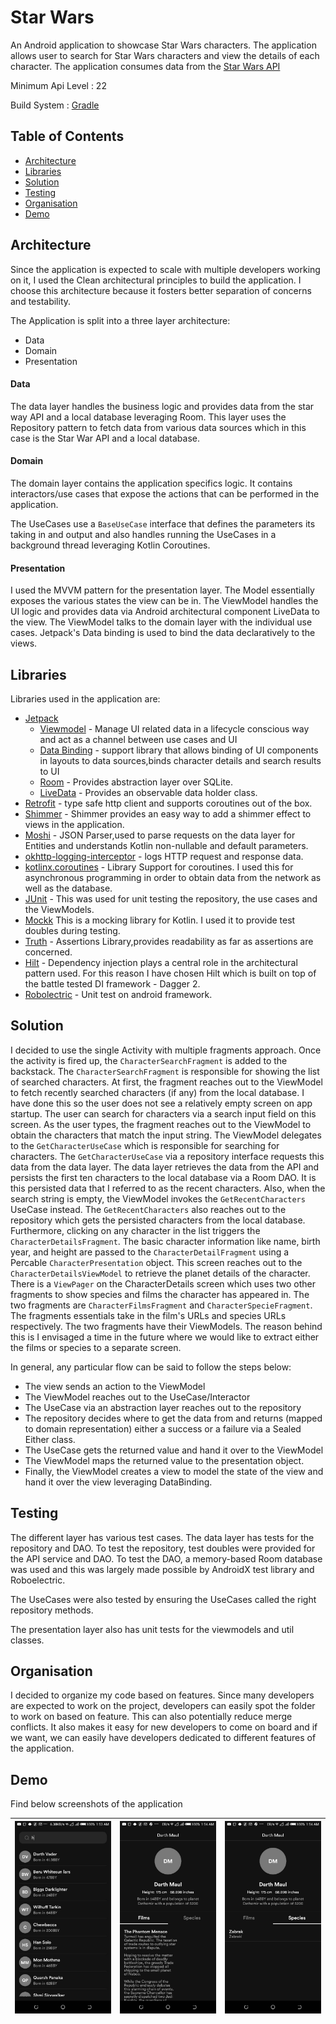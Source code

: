 
# Star Wars

An Android application to showcase Star Wars characters. The application allows user to search
for Star Wars characters and view the details of each character. The application consumes
data from the [Star Wars API](https://starwar.dev/)

Minimum Api Level : 22

Build System : [Gradle](https://gradle.org/)

## Table of Contents

- [Architecture](#architecture)
- [Libraries](#libraries)
- [Solution](#solution)
- [Testing](#testing)
- [Organisation](#organisation)
- [Demo](#demo)


## Architecture

Since the application is expected to scale with multiple developers working
on it, I used the Clean architectural principles to build the application.
I choose this architecture because it fosters better separation of concerns
and testability.

The Application is split into a three layer architecture:

- Data
- Domain
- Presentation


#### Data

The data layer handles the business logic and provides data from the
star way API and a local database leveraging Room. This layer uses the
Repository pattern to fetch data from various data sources which in
this case is the Star War API and a local database.


#### Domain

The domain layer contains the application specifics logic. It contains
interactors/use cases that expose the actions that can be performed in the application.

The UseCases use a ```BaseUseCase``` interface that defines the parameters its taking in and
output and also handles running the UseCases in a background thread leveraging Kotlin Coroutines.


#### Presentation

I used the MVVM pattern for the presentation layer. The Model essentially exposes
the various states the view can be in. The ViewModel handles the UI logic and provides
data via Android architectural component LiveData to the view. The ViewModel talks to
the domain layer with the individual use cases. Jetpack's Data binding is used to bind
the data declaratively to the views.


## Libraries

Libraries used in the application are:

- [Jetpack](https://developer.android.com/jetpack)
  - [Viewmodel](https://developer.android.com/topic/libraries/architecture/viewmodel) - Manage UI related data in a lifecycle conscious way
  and act as a channel between use cases and UI
  - [Data Binding](https://developer.android.com/topic/libraries/data-binding) - support library that allows binding of UI components in layouts to data sources,binds character details and search results to UI
  - [Room](https://developer.android.com/training/data-storage/room) - Provides abstraction layer over SQLite.
  - [LiveData](https://developer.android.com/topic/libraries/architecture/livedata) - Provides an observable data holder class.
- [Retrofit](https://square.github.io/retrofit/) - type safe http client and supports coroutines out of the box.
- [Shimmer](https://facebook.github.io/shimmer-android/) - Shimmer provides an easy way to add a shimmer effect to views in the application.
- [Moshi](https://github.com/square/moshi) - JSON Parser,used to parse requests on the data layer for Entities and understands Kotlin non-nullable
and default parameters.
- [okhttp-logging-interceptor](https://github.com/square/okhttp/blob/master/okhttp-logging-interceptor/README.md) - logs HTTP request and response data.
- [kotlinx.coroutines](https://github.com/Kotlin/kotlinx.coroutines) - Library Support for coroutines. I used this for asynchronous programming in order
to obtain data from the network as well as the database.
- [JUnit](https://junit.org/junit4/) - This was used for unit testing the repository, the use cases and the ViewModels.
- [Mockk](https://mockk.io/) This is a mocking library for Kotlin. I used it to provide test doubles during testing.
- [Truth](https://truth.dev/) - Assertions Library,provides readability as far as assertions are concerned.
- [Hilt](https://github.com/InsertKoinIO/koin) - Dependency injection plays a central role in the architectural pattern used.
For this reason I have chosen Hilt which is built on top of the battle tested DI framework - Dagger 2.
- [Robolectric](http://robolectric.org/) - Unit test on android framework.

## Solution

I decided to use the single Activity with multiple fragments approach.
Once the activity is fired up, the ```CharacterSearchFragment``` is added to the backstack.
The ```CharacterSearchFragment``` is responsible for showing the list of searched characters.
At first, the fragment reaches out to the ViewModel to fetch recently searched characters
(if any) from the local database. I have done this so the user does not see a relatively empty
screen on app startup. The user can search for characters via a search input field on this screen.
As the user types, the fragment reaches out to the ViewModel to obtain the characters that match the
input string. The ViewModel delegates to the ```GetCharacterUseCase``` which is responsible for searching
for characters. The ```GetCharacterUseCase``` via a repository interface requests this data from the data layer.
The data layer retrieves the data from the API and persists the first ten characters to the local database
via a Room DAO. It is this persisted data that I referred to as the recent characters.
Also, when the search string is empty, the ViewModel invokes the ```GetRecentCharacters``` UseCase instead.
The ```GetRecentCharacters``` also reaches out to the repository which gets the persisted characters from
the local database.
Furthermore, clicking on any character in the list triggers the ```CharacterDetailsFragment```.
The basic character information like name, birth year, and height are passed to the ```CharacterDetailFragment```
using a Percable ```CharacterPresentation``` object. This screen reaches out to the ```CharacterDetailsViewModel```
to retrieve the planet details of the character. There is a ```ViewPager``` on the CharacterDetails screen which
uses two other fragments to show species and films the character has appeared in. The two fragments
are ```CharacterFilmsFragment``` and ```CharacterSpecieFragment```. The fragments essentials take in the
film's URLs and species URLs respectively. The two fragments have their ViewModels. The reason behind this
is I envisaged a time in the future where we would like to extract either the films or species to a separate screen.

In general, any particular flow can be said to follow the steps below:
- The view sends an action to the ViewModel
- The ViewModel reaches out to the UseCase/Interactor
- The UseCase via an abstraction layer reaches out to the repository
- The repository decides where to get the data from and returns (mapped to domain representation) either a success or a failure via a Sealed Either class.
- The UseCase gets the returned value and hand it over to the ViewModel
- The ViewModel maps the returned value to the presentation object.
- Finally, the ViewModel creates a view to model the state of the view and hand it over the view leveraging DataBinding.

## Testing

The different layer has various test cases.
The data layer has tests for the repository and DAO. To test the repository, test doubles were provided for the API service and DAO.
To test the DAO, a memory-based Room database was used and this was largely made possible by AndroidX test library and Roboelectric.

The UseCases were also tested by ensuring the UseCases called the right repository methods.

The presentation layer also has unit tests for the viewmodels and util classes.

## Organisation
I decided to organize my code based on features. Since many developers are expected to work on the project,
developers can easily spot the folder to work on based on feature. This can also potentially reduce merge
conflicts. It also makes it easy for new developers to come on board and if we want, we can easily have
developers dedicated to different features of the application.

## Demo

Find below screenshots of the application

|<img src="images/screen_1.jpeg" width=200/>|<img src="images/screen_2.jpeg" width=200/>|<img src="images/screen_3.jpeg" width=200/>|
|:----:|:----:|:----:|




